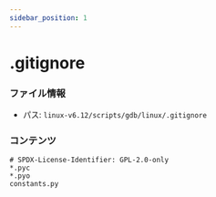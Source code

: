 ```yaml
---
sidebar_position: 1
---
```

# .gitignore

### ファイル情報

- パス: `linux-v6.12/scripts/gdb/linux/.gitignore`

### コンテンツ

```gitignore
# SPDX-License-Identifier: GPL-2.0-only
*.pyc
*.pyo
constants.py

```

